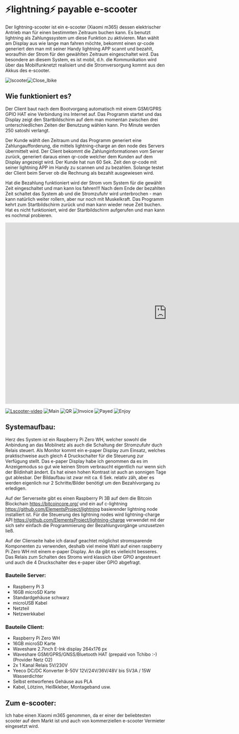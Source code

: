 # ⚡lightning⚡ payable e-scooter

Der lightning-scooter ist ein e-scooter (Xiaomi m365) dessen elektrischer Antrieb man für einen bestimmten Zeitraum buchen kann. 
Es benutzt lightning als Zahlungssystem um diese Funktion zu aktivieren. Man wählt am Display aus wie lange man fahren möchte, 
bekommt einen qr-code generiert den man mit seiner Handy lightning APP scannt und bezahlt, woraufhin der Strom für den gewählten
Zeitraum eingeschaltet wird. Das besondere an diesem System, es ist mobil, d.h. die Kommunikation wird über das Mobilfunknetzt
realisiert und die Stromversorgung kommt aus den Akkus des e-scooter.    

![lscooter](img/1.jpg)![Close_lbike](img/close_lbike.png)


## Wie funktioniert es?

Der Client baut nach dem Bootvorgang automatisch mit einem GSM/GPRS GPIO HAT eine Verbindung ins Internet auf. Das Programm startet
und das Display zeigt den Startbildschirm auf dem man momentan zwischen drei unterschiedlichen Zeiten der Benutzung wählen kann.
Pro Minute werden 250 satoshi verlangt. 

Der Kunde wählt den Zeitraum und das Programm generiert eine Zahlungaufforderung, die mittels lightning-charge an den node des
Servers übermittelt wird. Der Client bekommt die Zahlunginformationen vom Server zurück, generiert daraus einen qr-code welcher
dem Kunden auf dem Display angezeigt wird. Der Kunde hat nun 60 Sek. Zeit den qr-code mit seiner lightning APP im Handy zu scannen
und zu bezahlen. Solange testet der Client beim Server ob die Rechnung als bezahlt ausgewiesen wird.

Hat die Bezahlung funktioniert wird der Strom vom System für die gewählt Zeit eingeschaltet und man kann los fahren!!! 
Nach dem Ende der bezahlten Zeit schaltet das System ab und die Stromzufuhr wird unterbrochen - man kann natürlich weiter rollern,
aber nur noch mit Muskelkraft. Das Programm kehrt zum Startbildschirm zurück und man kann wieder neue Zeit buchen. Hat es nicht 
funktioniert, wird der Startbildschirm aufgerufen und man kann es nochmal probieren.


<iframe width="1010" height="568" src="https://www.youtube.com/embed/Japhx4_71Qo" frameborder="0" allow="accelerometer; autoplay; encrypted-media; gyroscope; picture-in-picture" allowfullscreen></iframe>


[![Lscooter-video](https://img.youtube.com/vi/Japhx4_71Qo/0.jpg)](https://www.youtube.com/watch?v=Japhx4_71Qo)
![Main](img/main.png)
![QR](img/qr.png)
![Invoice](img/invoice.png)
![Payed](img/payed.png)
![Enjoy](img/enjoy.png)

## Systemaufbau:

Herz des System ist ein Raspberry Pi Zero WH, welcher sowohl die Anbindung an das Mobilnetz als auch die Schaltung der 
Stromzufuhr duch Relais steuert. Als Monitor kommt ein e-paper Display zum Einsatz, welches praktischweise auch gleich 
4 Druckschalter für die Steuerung zur Verfügung stellt. Das e-paper Display habe ich genommen da es im Anzeigemodus so gut wie 
keinen Strom verbraucht eigentlich nur wenn sich der Bildinhalt ändert. Es hat einen hohen Kontrast ist auch an sonnigen Tage gut ablesbar. Der Bildaufbau ist zwar mit ca. 6 Sek. relativ zäh, aber es werden eigenlich nur 2 Schritte/Bilder
benötigt um den Bezahlvorgang zu erledigen.  

Auf der Serverseite gibt es einen Raspberry Pi 3B auf dem die Bitcoin Blockchain https://bitcoincore.org/ und ein auf c-lightning https://github.com/ElementsProject/lightning basierender lightning node installiert ist. Für die Steuerung des lightning nodes wird lightning-charge API https://github.com/ElementsProject/lightning-charge verwendet mit der sich sehr einfach die Programmierung der Bezahlungvorgänge umzusetzen ließ.

Auf der Clienseite habe ich darauf geachtet möglichst stromsparende Komponenten zu verwenden, deshalb viel meine Wahl 
auf einen raspberry Pi Zero WH mit einem e-paper Display. An
da gibt es vielleicht besseres. Das Relais zum Schalten des Stroms wird klassich über GPIO angesteuert und auch die 
4 Druckschalter des e-paper über GPIO abgefragt.

### Bauteile Server:
- Raspberry Pi 3
- 16GB microSD Karte
- Standardgehäuse schwarz
- microUSB Kabel
- Netzteil
- Netzwerkkabel

### Bauteile Client:
- Raspberry Pi Zero WH
- 16GB microSD Karte
- Waveshare 2.7inch E-Ink display 264x176 px 
- Waveshare GSM/GPRS/GNSS/Bluetooth HAT
  (prepaid von Tchibo :-) (Provider Netz O2)
- 2x 1 Kanal Relais 5V/230V
- Yeeco DC/DC Konverter 8-50V 12V/24V/36V/48V bis 5V3A / 15W Wasserdichter
- Selbst entworfenes Gehäuse aus PLA
- Kabel, Lötzinn, Heißkleber, Montageband usw.


## Zum e-scooter:

Ich habe einen Xiaomi m365 genommen, da er einer der beliebtesten scooter auf dem Markt ist und auch von kommerziellen e-scooter Vermieter eingesetzt wird.    





